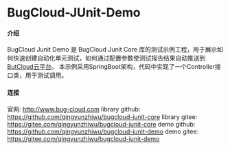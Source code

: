 # BugCloud-JUnit-Demo

#### 介绍
BugCloud Junit Demo 是 BugCloud Junit Core 库的测试示例工程，用于展示如何快速创建自动化单元测试，如何通过配置参数使测试报告结果自动推送到[ButCloud云平台](http://www.bug-cloud.com)。
本示例采用SpringBoot架构，代码中实现了一个Controller接口类，用于测试调用。
#### 连接
官网: http://www.bug-cloud.com
library github: https://github.com/qingyunzhiwu/bugcloud-junit-core
library gitee: https://gitee.com/qingyunzhiwu/bugcloud-junit-core
demo github: https://github.com/qingyunzhiwu/bugcloud-junit-demo
demo gitee: https://gitee.com/qingyunzhiwu/bugcloud-junit-demo
